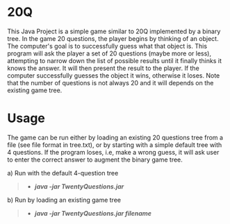 # 20Q
This Java Project is a simple game similar to 20Q implemented by a binary tree. 
In the game 20 questions, the player begins by thinking of an object. The computer's goal is to successfully guess what that object is. This program will ask the player a set of 20 questions (maybe more or less), attempting to narrow down the list of possible results until it finally thinks it knows the answer. It will then present the result to the player. If the computer successfully guesses the object it wins, otherwise it loses. Note that the number of questions is not always 20 and it will depends on the existing game tree.


# Usage
The game can be run either by loading an existing 20 questions tree from a file (see file format in tree.txt), or by starting with a simple default tree with 4 questions. If the program loses, i.e, make a wrong guess, it will ask user to enter the correct answer to augment the binary game tree.

a) Run with the default 4-question tree

>- ***java  -jar TwentyQuestions.jar***

b) Run by loading an existing game tree

>- ***java -jar TwentyQuestions.jar filename***
